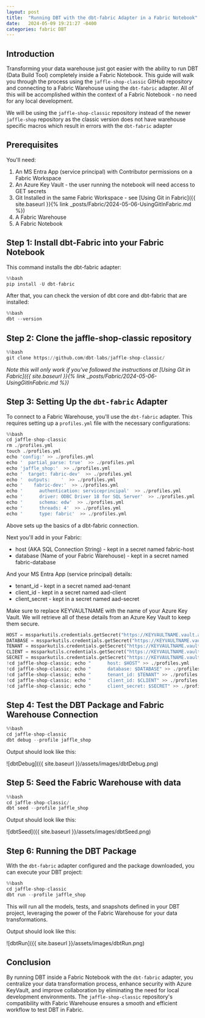 ```yaml
---
layout: post
title:  "Running DBT with the dbt-fabric Adapter in a Fabric Notebook"
date:   2024-05-09 19:21:27 -0400
categories: fabric DBT
---
```


## Introduction

Transforming your data warehouse just got easier with the ability to run DBT (Data Build Tool) completely inside a Fabric Notebook. This guide will walk you through the process using the `jaffle-shop-classic` GitHub repository and connecting to a Fabric Warehouse using the `dbt-fabric` adapter.  All of this will be accomplished within the context of a Fabric Notebook - no need for any local development.

We will be using the `jaffle-shop-classic` repository instead of the newer `jaffle-shop` repository as the classic version does not have warehouse specific macros which result in errors with the `dbt-fabric` adapter

## **Prerequisites**

You'll need:
1. An MS Entra App (service principal) with Contributor permissions on a Fabric Workspace 
2. An Azure Key Vault - the user running the notebook will need access to GET secrets
3. Git Installed in the same Fabric Workspace - see [Using Git in Fabric]({{ site.baseurl }}{% link _posts/Fabric/2024-05-06-UsingGitInFabric.md %})
4. A Fabric Warehouse
5. A Fabric Notebook

## **Step 1: Install dbt-Fabric into your Fabric Notebook**

This command installs the dbt-fabric adapter:

```python
%%bash
pip install -U dbt-fabric
```

After that, you can check the version of dbt core and dbt-fabric that are installed:

```python
%%bash
dbt --version
```

## **Step 2: Clone the jaffle-shop-classic repository**

```python
%%bash
git clone https://github.com/dbt-labs/jaffle-shop-classic/
```

*Note this will only work if you've followed the instructions at [Using Git in Fabric]({{ site.baseurl }}{% link _posts/Fabric/2024-05-06-UsingGitInFabric.md %})*

## **Step 3: Setting Up the `dbt-fabric` Adapter**

To connect to a Fabric Warehouse, you'll use the `dbt-fabric` adapter. This requires setting up a `profiles.yml` file with the necessary configurations:

```python
%%bash
cd jaffle-shop-classic
rm ./profiles.yml
touch ./profiles.yml
echo 'config:' >> ./profiles.yml
echo '  partial_parse: true'  >> ./profiles.yml
echo 'jaffle_shop:'  >> ./profiles.yml
echo '  target: fabric-dev'  >> ./profiles.yml
echo '  outputs:    '  >> ./profiles.yml
echo '    fabric-dev:'  >> ./profiles.yml
echo '      authentication: serviceprincipal'  >> ./profiles.yml
echo '      driver: ODBC Driver 18 for SQL Server'  >> ./profiles.yml
echo '      schema: edw'  >> ./profiles.yml
echo '      threads: 4'  >> ./profiles.yml
echo '      type: fabric'  >> ./profiles.yml
```

Above sets up the basics of a dbt-fabric connection.  

Next you'll add in your Fabric:
* host (AKA SQL Connection String) - kept in a secret named fabric-host
* database (Name of your Fabric Warehouse) - kept in a secret named fabric-database

And your MS Entra App (service principal) details:  
* tenant_id - kept in a secret named aad-tenant
* client_id - kept in a secret named aad-client
* client_secret - kept in a secret named aad-secret

Make sure to replace KEYVAULTNAME with the name of your Azure Key Vault.  We will retrieve all of these details from an Azure Key Vault to keep them secure.

```python
HOST = mssparkutils.credentials.getSecret("https://KEYVAULTNAME.vault.azure.net/","fabric-host")
DATABASE = mssparkutils.credentials.getSecret("https://KEYVAULTNAME.vault.azure.net/","fabric-database")
TENANT = mssparkutils.credentials.getSecret("https://KEYVAULTNAME.vault.azure.net/","aad-tenant")
CLIENT = mssparkutils.credentials.getSecret("https://KEYVAULTNAME.vault.azure.net/","aad-client")
SECRET = mssparkutils.credentials.getSecret("https://KEYVAULTNAME.vault.azure.net/","aad-secret")
!cd jaffle-shop-classic; echo "      host: $HOST" >> ./profiles.yml
!cd jaffle-shop-classic; echo "      database: $DATABASE" >> ./profiles.yml
!cd jaffle-shop-classic; echo "      tenant_id: $TENANT" >> ./profiles.yml
!cd jaffle-shop-classic; echo "      client_id: $CLIENT" >> ./profiles.yml
!cd jaffle-shop-classic; echo "      client_secret: $SECRET" >> ./profiles.yml
```

## **Step 4: Test the DBT Package and Fabric Warehouse Connection**

```python
%%bash
cd jaffle-shop-classic
dbt debug --profile jaffle_shop
```

Output should look like this:

![dbtDebug]({{ site.baseurl }}/assets/images/dbtDebug.png)

## **Step 5: Seed the Fabric Warehouse with data**

```python
%%bash
cd jaffle-shop-classic/
dbt seed --profile jaffle_shop
```

Output should look like this:

![dbtSeed]({{ site.baseurl }}/assets/images/dbtSeed.png)

## **Step 6: Running the DBT Package**

With the `dbt-fabric` adapter configured and the package downloaded, you can execute your DBT project:

```python
%%bash
cd jaffle-shop-classic
dbt run --profile jaffle_shop
```

This will run all the models, tests, and snapshots defined in your DBT project, leveraging the power of the Fabric Warehouse for your data transformations.

Output should look like this:

![dbtRun]({{ site.baseurl }}/assets/images/dbtRun.png)

## **Conclusion**

By running DBT inside a Fabric Notebook with the `dbt-fabric` adapter, you centralize your data transformation process, enhance security with Azure KeyVault, and improve collaboration by eliminating the need for local development environments. The `jaffle-shop-classic` repository's compatibility with Fabric Warehouse ensures a smooth and efficient workflow to test DBT in Fabric.
